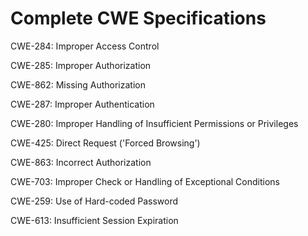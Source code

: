 

# Complete CWE Specifications

CWE-284: Improper Access Control

CWE-285: Improper Authorization

CWE-862: Missing Authorization

CWE-287: Improper Authentication

CWE-280: Improper Handling of Insufficient Permissions or Privileges 

CWE-425: Direct Request ('Forced Browsing')

CWE-863: Incorrect Authorization

CWE-703: Improper Check or Handling of Exceptional Conditions

CWE-259: Use of Hard-coded Password

CWE-613: Insufficient Session Expiration